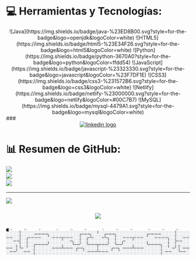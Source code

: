 
# 💻 Herramientas y Tecnologías:
<div align="center">
![Java](https://img.shields.io/badge/java-%23ED8B00.svg?style=for-the-badge&logo=openjdk&logoColor=white) ![HTML5](https://img.shields.io/badge/html5-%23E34F26.svg?style=for-the-badge&logo=html5&logoColor=white) ![Python](https://img.shields.io/badge/python-3670A0?style=for-the-badge&logo=python&logoColor=ffdd54) ![JavaScript](https://img.shields.io/badge/javascript-%23323330.svg?style=for-the-badge&logo=javascript&logoColor=%23F7DF1E) ![CSS3](https://img.shields.io/badge/css3-%231572B6.svg?style=for-the-badge&logo=css3&logoColor=white) ![Netlify](https://img.shields.io/badge/netlify-%23000000.svg?style=for-the-badge&logo=netlify&logoColor=#00C7B7) ![MySQL](https://img.shields.io/badge/mysql-4479A1.svg?style=for-the-badge&logo=mysql&logoColor=white)
</div>
###
<!--- LinkedIn -->
<div align="center">
  <a href="https://www.linkedin.com/in/marlon-quintero-solano-developer/" target="_blank" rel="noopener noreferrer">
  <img src="https://raw.githubusercontent.com/maurodesouza/profile-readme-generator/master/src/assets/icons/social/linkedin/default.svg" width="52" height="40" alt="linkedin logo"  />
  </a>
</div>
<!---### -->


# 📊 Resumen de GitHub:
![](https://github-readme-stats.vercel.app/api?username=M4rl0n274&theme=github_dark&hide_border=false&include_all_commits=false&count_private=false)<br/>
![](https://nirzak-streak-stats.vercel.app/?user=M4rl0n274&theme=github_dark&hide_border=false)<br/>
![](https://github-readme-stats.vercel.app/api/top-langs/?username=M4rl0n274&theme=github_dark&hide_border=false&include_all_commits=false&count_private=false&layout=compact)

---
<!--- lenguajes mas usados -->
[![](https://visitcount.itsvg.in/api?id=M4rl0n274&icon=0&color=0)](https://visitcount.itsvg.in)

<!-- Proudly created with GPRM ( https://gprm.itsvg.in ) -->




###
<!--- contador perfil -->
<div align="center">
  <img src="https://profile-counter.glitch.me/M4rl0n274/count.svg?"  />
</div>

###

<!--- Pacman -->
<picture>
  <source media="(prefers-color-scheme: dark)" srcset="https://raw.githubusercontent.com/M4rl0n274/M4rl0n274/output/pacman-contribution-graph-dark.svg">
  <source media="(prefers-color-scheme: light)" srcset="https://raw.githubusercontent.com/M4rl0n274/M4rl0n274/output/pacman-contribution-graph.svg">
  <img alt="pacman contribution graph" src="https://raw.githubusercontent.com/M4rl0n274/M4rl0n274/output/pacman-contribution-graph.svg">
</picture>

###

